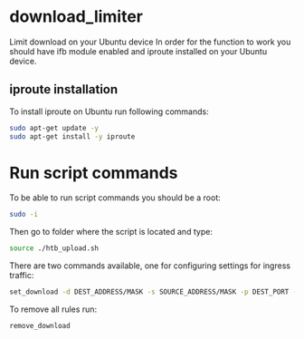 # download_limiter
Limit download on your Ubuntu device
In order for the function to work you should have ifb module enabled and iproute installed on your Ubuntu device.

## iproute installation
To install iproute on Ubuntu run following commands:
```bash
sudo apt-get update -y
sudo apt-get install -y iproute
```
# Run script commands
To be able to run script commands you should be a root:
```bash
sudo -i 
```
Then go to folder where the script is located and type:
```bash
source ./htb_upload.sh
```
There are two commands available, one for configuring settings for ingress traffic:
```bash
set_download -d DEST_ADDRESS/MASK -s SOURCE_ADDRESS/MASK -p DEST_PORT -o SRC_PORT -l PACKET_LOSS[%] -m DELAY[ms] -r RATE[mbit or kbit]
```
To remove all rules run:
```bash
remove_download
```
